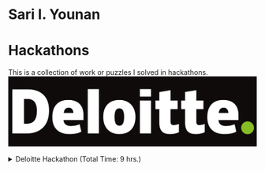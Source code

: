 # Sari I. Younan
# Hackathons
This is a collection of work or puzzles I solved in hackathons.
![alt text](images/Deloitte-Logo.png)
<details><summary>Deloitte Hackathon (Total Time: 9 hrs.)</summary><blockquote>

####
<details><summary><code style='color : red'>⏳ Solve Times</code></summary><blockquote>

- [CANBus log](/CAN.log) + [Dashboard Recoding](/Dashboard.mkv):<br /><code style='color : red'>~90 mins.</code>
- [chall.py](/chall.py) + [chall_edited.py](/chall_edited.py) + [example.py](/example.py):
<br /><code style='color : red'>~6 hrs.</code>
- [Comp.py](/Comp.py) + [Dashboard.mkv](/Dashboard.mkv):<br /><code style='color : red'>~90 mins.</code>
- [Mayday.wav](/Mayday.wav):<br /><code style='color : red'>~5 mins</code>
- [out.txt](/out.txt):<br /><code style='color : red'>~5 mins</code>
</blockquote></details>

### [CAN.log](/CAN.log)
CANBus log from a "Tesla" used alongside a [Dashboard Recoding](/Dashboard.mkv). Prompt was to watch the dashboard 
recording and use that to find the CANBus log code for door opened and door closed events based on the video.
### [chall.py](/chall.py)
A challenge source code that rquired a guess before generating the flag and only confirmed if the guess was correct or 
not.
### [chall_edited.py](/chall_edited.py)
Personal edit of [chall.py](/chall.py) where after learning what the imported library does and how it works, rewrote the 
code to become a writer instead of a guesser.
### [Comp.py](/Comp.py)
Imported the [CANBus log](/CAN.log) and listed the codes in ascending order of occurrence frequency.
### [Dashboard.mkv](/Dashboard.mkv)
A video recording of a "Tesla" dashboard to be used alongside [CANBus log](/CAN.log) to gain information about the codes
corresponding to the events of interest.
### [example.py](/example.py)
An example of how the library in [chall.py](/chall.py) worked.
### [Mayday.wav](/Mayday.wav)
An audio file containing "morse code from a sinking Italian ship." The morse code decoded into a shift cypher (Key: 6)
### [out.txt](/out.txt)
A text file with a hidden flag. It was simply the first letter of each word.
</blockquote></details>